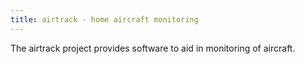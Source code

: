 ```yaml
---
title: airtrack - home aircraft monitoring
---
```


The airtrack project provides software to aid in monitoring of aircraft.

